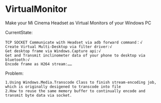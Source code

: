 # VirtualMonitor
Make your Mi Cinema Headset  as Virtual Monitors of your Windows PC

CurrentState:

	TCP SOCKET Communicate with Headset via adb forward command：√
	Create Virtual Multi-Desktop via filter driver:√
	Get desktop frame via Windows.Capture api:√
	Get and Transmit inclinometer data of your phone to desktop via bluetooth:√
	Encode frame as H264 stream:……

Problem:

	1.Using Windows.Media.Transcode Class to finish stream-encoding job, which is originally desigened to transcode into file
	2.How to reuse the same memory buffer to continually encode and transmit byte data via socket.
